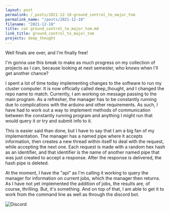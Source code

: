 ```yaml
---
layout: post
permalink: /_posts/2021-12-18-ground_control_to_major_tom
permalink_name: "/posts/2021-12-18"
filename: "2021-12-18"
title: cat ground_control_to_major_tom.md
link_title: ground_control_to_major_tom
projects: deep_thought
---
```

Well finals are over, and I'm finally free!

I'm gonna use this break to make as much progress on my collection of projects as I can, because looking at next semester, who knows when I'll get another chance?

I spent a lot of time today implementing changes to the software to run my cluster computer. It is now officially called deep_thought, and I changed the repo name to match. Currently, I am working on message passing to the main program. As a refresher, the manager has to be constantly running due to complications with the arduino and other requirements. As such, I have had to work out a way to implement methods of communication between the constantly running program and anything I might run that would query it or try and submit info to it.

This is easier said than done, but I have to say that I am a big fan of my implementation. The manager has a named pipe where it accepts information, then creates a new thread within itself to deal with the request, while accepting the next one. Each request is made with a random hex hash as an identifier, and that identifier is the name of another named pipe that was just created to accept a response. After the response is delivered, the hash pipe is deleted.

At the moment, I have the "api" as I'm calling it working to query the manager for information on current jobs, which the manager then returns. As I have not yet implemented the addition of jobs, the results are, of course, thrilling. But, it's something. And on top of that, I am able to get it to work from the command line as well as through the discord bot.

![Discord](./../assets/images/dt_test.webp)
